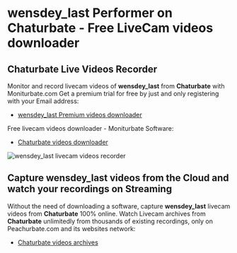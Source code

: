 # wensdey_last Performer on Chaturbate - Free LiveCam videos downloader

## Chaturbate Live Videos Recorder

Monitor and record livecam videos of **wensdey_last** from **Chaturbate** with Moniturbate.com
Get a premium trial for free by just and only registering with your Email address:
* [wensdey_last Premium videos downloader](https://moniturbate.com/request-demo-licence-key.html)

Free livecam videos downloader - Moniturbate Software:
* [Chaturbate videos downloader](https://moniturbate.com/moniturbate-download-software.html)

![wensdey_last livecam videos recorder](https://peachurnet.com/templates/moniturbate-software.png)


## Capture wensdey_last videos from the Cloud and watch your recordings on Streaming

Without the need of downloading a software, capture **wensdey_last** livecam videos from **Chaturbate** 100% online.
Watch Livecam archives from **Chaturbate** unlimitedly from thousands of existing recordings, only on Peachurbate.com and its websites network:
* [Chaturbate videos archives](https://peachurnet.com/)